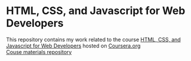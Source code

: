 # HTML, CSS, and Javascript for Web Developers
This repository contains my work related to the course [HTML, CSS, and Javascript for Web Developers](https://www.coursera.org/learn/html-css-javascript-for-web-developers) hosted on [Coursera.org](https://www.coursera.org)  
[Couse materials repository](https://github.com/jhu-ep-coursera/fullstack-course4)
